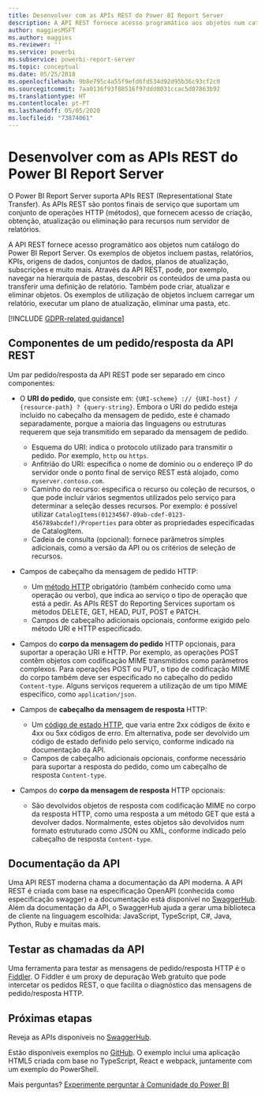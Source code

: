 ```yaml
---
title: Desenvolver com as APIs REST do Power BI Report Server
description: A API REST fornece acesso programático aos objetos num catálogo do Power BI Report Server.
author: maggiesMSFT
ms.author: maggies
ms.reviewer: ''
ms.service: powerbi
ms.subservice: powerbi-report-server
ms.topic: conceptual
ms.date: 05/25/2018
ms.openlocfilehash: 9b8e795c4a55f9efd6fd534d92d95b36c93cf2c0
ms.sourcegitcommit: 7aa0136f93f88516f97ddd8031ccac5d07863b92
ms.translationtype: HT
ms.contentlocale: pt-PT
ms.lasthandoff: 05/05/2020
ms.locfileid: "73874061"
---
```

# <a name="develop-with-the-rest-apis-for-power-bi-report-server"></a>Desenvolver com as APIs REST do Power BI Report Server

O Power BI Report Server suporta APIs REST (Representational State Transfer). As APIs REST são pontos finais de serviço que suportam um conjunto de operações HTTP (métodos), que fornecem acesso de criação, obtenção, atualização ou eliminação para recursos num servidor de relatórios.

A API REST fornece acesso programático aos objetos num catálogo do Power BI Report Server. Os exemplos de objetos incluem pastas, relatórios, KPIs, origens de dados, conjuntos de dados, planos de atualização, subscrições e muito mais. Através da API REST, pode, por exemplo, navegar na hierarquia de pastas, descobrir os conteúdos de uma pasta ou transferir uma definição de relatório. Também pode criar, atualizar e eliminar objetos. Os exemplos de utilização de objetos incluem carregar um relatório, executar um plano de atualização, eliminar uma pasta, etc.

[!INCLUDE [GDPR-related guidance](../includes/gdpr-hybrid-note.md)]

## <a name="components-of-a-rest-api-requestresponse"></a>Componentes de um pedido/resposta da API REST

Um par pedido/resposta da API REST pode ser separado em cinco componentes:

* O **URI do pedido**, que consiste em: `{URI-scheme} :// {URI-host} / {resource-path} ? {query-string}`. Embora o URI do pedido esteja incluído no cabeçalho da mensagem de pedido, este é chamado separadamente, porque a maioria das linguagens ou estruturas requerem que seja transmitido em separado da mensagem de pedido.
  
  * Esquema do URI: indica o protocolo utilizado para transmitir o pedido. Por exemplo, `http` ou `https`.
  * Anfitrião do URI: especifica o nome de domínio ou o endereço IP do servidor onde o ponto final de serviço REST está alojado, como `myserver.contoso.com`.
  * Caminho do recurso: especifica o recurso ou coleção de recursos, o que pode incluir vários segmentos utilizados pelo serviço para determinar a seleção desses recursos. Por exemplo: é possível utilizar `CatalogItems(01234567-89ab-cdef-0123-456789abcdef)/Properties` para obter as propriedades especificadas de CatalogItem.
  * Cadeia de consulta (opcional): fornece parâmetros simples adicionais, como a versão da API ou os critérios de seleção de recursos.
* Campos de cabeçalho da mensagem de pedido HTTP:
  
  * Um [método HTTP](https://www.w3.org/Protocols/rfc2616/rfc2616-sec9.html) obrigatório (também conhecido como uma operação ou verbo), que indica ao serviço o tipo de operação que está a pedir. As APIs REST do Reporting Services suportam os métodos DELETE, GET, HEAD, PUT, POST e PATCH.
  * Campos de cabeçalho adicionais opcionais, conforme exigido pelo método URI e HTTP especificado.
* Campos do **corpo da mensagem do pedido** HTTP opcionais, para suportar a operação URI e HTTP. Por exemplo, as operações POST contêm objetos com codificação MIME transmitidos como parâmetros complexos. Para operações POST ou PUT, o tipo de codificação MIME do corpo também deve ser especificado no cabeçalho do pedido `Content-type`. Alguns serviços requerem a utilização de um tipo MIME específico, como `application/json`.
* Campos de **cabeçalho da mensagem de resposta** HTTP:
  
  * Um [código de estado HTTP](https://www.w3.org/Protocols/HTTP/HTRESP.html), que varia entre 2xx códigos de êxito e 4xx ou 5xx códigos de erro. Em alternativa, pode ser devolvido um código de estado definido pelo serviço, conforme indicado na documentação da API.
  * Campos de cabeçalho adicionais opcionais, conforme necessário para suportar a resposta do pedido, como um cabeçalho de resposta `Content-type`.
* Campos do **corpo da mensagem de resposta** HTTP opcionais:
  
  * São devolvidos objetos de resposta com codificação MIME no corpo da resposta HTTP, como uma resposta a um método GET que está a devolver dados. Normalmente, estes objetos são devolvidos num formato estruturado como JSON ou XML, conforme indicado pelo cabeçalho de resposta `Content-type`.

## <a name="api-documentation"></a>Documentação da API

Uma API REST moderna chama a documentação da API moderna. A API REST é criada com base na especificação OpenAPI (conhecida como especificação swagger) e a documentação está disponível no [SwaggerHub](https://app.swaggerhub.com/apis/microsoft-rs/PBIRS/2.0). Além da documentação da API, o SwaggerHub ajuda a gerar uma biblioteca de cliente na linguagem escolhida: JavaScript, TypeScript, C#, Java, Python, Ruby e muitas mais.

## <a name="testing-api-calls"></a>Testar as chamadas da API

Uma ferramenta para testar as mensagens de pedido/resposta HTTP é o [Fiddler](https://www.telerik.com/fiddler). O Fiddler é um proxy de depuração Web gratuito que pode intercetar os pedidos REST, o que facilita o diagnóstico das mensagens de pedido/resposta HTTP.

## <a name="next-steps"></a>Próximas etapas

Reveja as APIs disponíveis no [SwaggerHub](https://app.swaggerhub.com/apis/microsoft-rs/PBIRS/2.0).

Estão disponíveis exemplos no [GitHub](https://github.com/Microsoft/Reporting-Services). O exemplo inclui uma aplicação HTML5 criada com base no TypeScript, React e webpack, juntamente com um exemplo do PowerShell.

Mais perguntas? [Experimente perguntar à Comunidade do Power BI](https://community.powerbi.com/)
